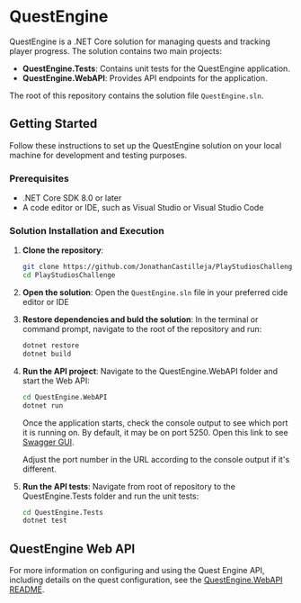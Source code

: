 # QuestEngine

QuestEngine is a .NET Core solution for managing quests and tracking player progress. The solution contains two main projects:

- **QuestEngine.Tests**: Contains unit tests for the QuestEngine application.
- **QuestEngine.WebAPI**: Provides API endpoints for the application.

The root of this repository contains the solution file `QuestEngine.sln`.

## Getting Started

Follow these instructions to set up the QuestEngine solution on your local machine for development and testing purposes.

### Prerequisites

- .NET Core SDK 8.0 or later
- A code editor or IDE, such as Visual Studio or Visual Studio Code

### Solution Installation and Execution

1. **Clone the repository**:
   ```bash
   git clone https://github.com/JonathanCastilleja/PlayStudiosChallenge.git
   cd PlayStudiosChallenge

2. **Open the solution**:
   Open the `QuestEngine.sln` file in your preferred cide editor or IDE

3. **Restore dependencies and buld the solution**:
   In the terminal or command prompt, navigate to the root of the repository and run:
   ```bash
   dotnet restore
   dotnet build

5. **Run the API project**:
   Navigate to the QuestEngine.WebAPI folder and start the Web API:
   ```bash
   cd QuestEngine.WebAPI
   dotnet run
   ```
   Once the application starts, check the console output to see which port it is running on.
   By default, it may be on port 5250. Open this link to see [Swagger GUI](http://localhost:5250/swagger).

   Adjust the port number in the URL according to the console output if it's different.

7. **Run the API tests**:
   Navigate from root of repository to the QuestEngine.Tests folder and run the unit tests:
   ```bash
   cd QuestEngine.Tests
   dotnet test

## QuestEngine Web API
For more information on configuring and using the Quest Engine API, including details on the quest 
configuration, see the [QuestEngine.WebAPI README](QuestEngine.WebAPI/README.md).


